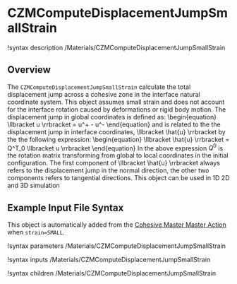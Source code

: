 # CZMComputeDisplacementJumpSmallStrain

!syntax description /Materials/CZMComputeDisplacementJumpSmallStrain

## Overview

The `CZMComputeDisplacementJumpSmallStrain` calculate the total displacement jump across a cohesive zone in the interface natural coordinate system. This object assumes small strain and does not account for the interface rotation caused by deformations or rigid body motion.
The displacement jump in global coordinates is defined as:
\begin{equation}
\llbracket u \rrbracket = u^+ - u^-
\end{equation}
and is related to the the displacement jump in interface coordinates, \llbracket \hat{u} \rrbracket by the the following expression:
\begin{equation}
\llbracket \hat{u}  \rrbracket = Q^T_0 \llbracket u \rrbracket
\end{equation}
In the above expression $Q^0$ is the rotation matrix transforming from global to local coordinates in the initial configuration.
The first component of \llbracket \hat{u} \rrbracket always refers to the displacement jump in the normal direction, the other two components refers to tangential directions.
This object can be used in 1D 2D and 3D simulation

## Example Input File Syntax

This object is automatically added from the [Cohesive Master Master Action](CohesiveZoneMaster/index.md) when `strain=SMALL`.

!syntax parameters /Materials/CZMComputeDisplacementJumpSmallStrain

!syntax inputs /Materials/CZMComputeDisplacementJumpSmallStrain

!syntax children /Materials/CZMComputeDisplacementJumpSmallStrain
